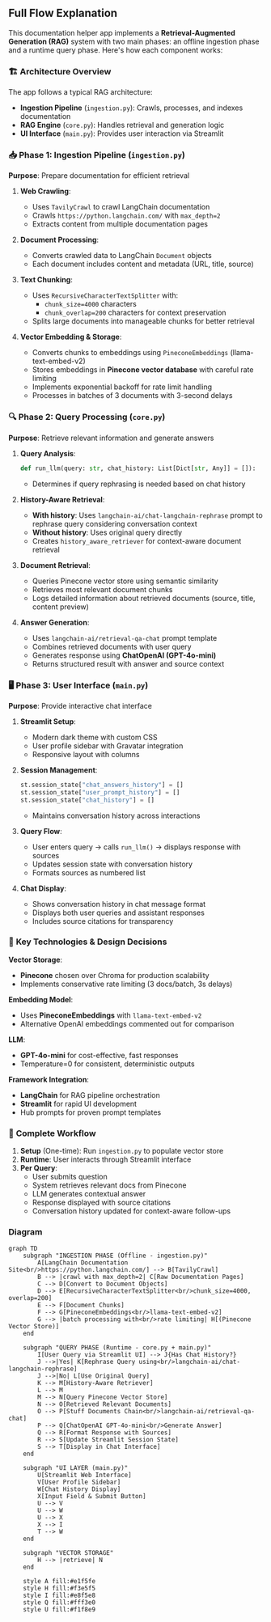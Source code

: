 ## Full Flow Explanation

This documentation helper app implements a **Retrieval-Augmented Generation (RAG)** system with two main phases: an offline ingestion phase and a runtime query phase. Here's how each component works:

### 🏗️ **Architecture Overview**

The app follows a typical RAG architecture:

- **Ingestion Pipeline** (`ingestion.py`): Crawls, processes, and indexes documentation
- **RAG Engine** (`core.py`): Handles retrieval and generation logic
- **UI Interface** (`main.py`): Provides user interaction via Streamlit

### 📥 **Phase 1: Ingestion Pipeline (`ingestion.py`)**

**Purpose**: Prepare documentation for efficient retrieval

1. **Web Crawling**:

   - Uses `TavilyCrawl` to crawl LangChain documentation
   - Crawls `https://python.langchain.com/` with `max_depth=2`
   - Extracts content from multiple documentation pages

2. **Document Processing**:

   - Converts crawled data to LangChain `Document` objects
   - Each document includes content and metadata (URL, title, source)

3. **Text Chunking**:

   - Uses `RecursiveCharacterTextSplitter` with:
     - `chunk_size=4000` characters
     - `chunk_overlap=200` characters for context preservation
   - Splits large documents into manageable chunks for better retrieval

4. **Vector Embedding & Storage**:
   - Converts chunks to embeddings using `PineconeEmbeddings` (llama-text-embed-v2)
   - Stores embeddings in **Pinecone vector database** with careful rate limiting
   - Implements exponential backoff for rate limit handling
   - Processes in batches of 3 documents with 3-second delays

### 🔍 **Phase 2: Query Processing (`core.py`)**

**Purpose**: Retrieve relevant information and generate answers

1. **Query Analysis**:

   ```python
   def run_llm(query: str, chat_history: List[Dict[str, Any]] = []):
   ```

   - Determines if query rephrasing is needed based on chat history

2. **History-Aware Retrieval**:

   - **With history**: Uses `langchain-ai/chat-langchain-rephrase` prompt to rephrase query considering conversation context
   - **Without history**: Uses original query directly
   - Creates `history_aware_retriever` for context-aware document retrieval

3. **Document Retrieval**:

   - Queries Pinecone vector store using semantic similarity
   - Retrieves most relevant document chunks
   - Logs detailed information about retrieved documents (source, title, content preview)

4. **Answer Generation**:
   - Uses `langchain-ai/retrieval-qa-chat` prompt template
   - Combines retrieved documents with user query
   - Generates response using **ChatOpenAI (GPT-4o-mini)**
   - Returns structured result with answer and source context

### 🖥️ **Phase 3: User Interface (`main.py`)**

**Purpose**: Provide interactive chat interface

1. **Streamlit Setup**:

   - Modern dark theme with custom CSS
   - User profile sidebar with Gravatar integration
   - Responsive layout with columns

2. **Session Management**:

   ```python
   st.session_state["chat_answers_history"] = []
   st.session_state["user_prompt_history"] = []
   st.session_state["chat_history"] = []
   ```

   - Maintains conversation history across interactions

3. **Query Flow**:

   - User enters query → calls `run_llm()` → displays response with sources
   - Updates session state with conversation history
   - Formats sources as numbered list

4. **Chat Display**:
   - Shows conversation history in chat message format
   - Displays both user queries and assistant responses
   - Includes source citations for transparency

### 🔧 **Key Technologies & Design Decisions**

**Vector Storage**:

- **Pinecone** chosen over Chroma for production scalability
- Implements conservative rate limiting (3 docs/batch, 3s delays)

**Embedding Model**:

- Uses **PineconeEmbeddings** with `llama-text-embed-v2`
- Alternative OpenAI embeddings commented out for comparison

**LLM**:

- **GPT-4o-mini** for cost-effective, fast responses
- Temperature=0 for consistent, deterministic outputs

**Framework Integration**:

- **LangChain** for RAG pipeline orchestration
- **Streamlit** for rapid UI development
- Hub prompts for proven prompt templates

### 🔄 **Complete Workflow**

1. **Setup** (One-time): Run `ingestion.py` to populate vector store
2. **Runtime**: User interacts through Streamlit interface
3. **Per Query**:
   - User submits question
   - System retrieves relevant docs from Pinecone
   - LLM generates contextual answer
   - Response displayed with source citations
   - Conversation history updated for context-aware follow-ups

### Diagram

```mermaid
graph TD
    subgraph "INGESTION PHASE (Offline - ingestion.py)"
        A[LangChain Documentation Site<br/>https://python.langchain.com/] --> B[TavilyCrawl]
        B --> |crawl with max_depth=2| C[Raw Documentation Pages]
        C --> D[Convert to Document Objects]
        D --> E[RecursiveCharacterTextSplitter<br/>chunk_size=4000, overlap=200]
        E --> F[Document Chunks]
        F --> G[PineconeEmbeddings<br/>llama-text-embed-v2]
        G --> |batch processing with<br/>rate limiting| H[(Pinecone Vector Store)]
    end

    subgraph "QUERY PHASE (Runtime - core.py + main.py)"
        I[User Query via Streamlit UI] --> J{Has Chat History?}
        J -->|Yes| K[Rephrase Query using<br/>langchain-ai/chat-langchain-rephrase]
        J -->|No| L[Use Original Query]
        K --> M[History-Aware Retriever]
        L --> M
        M --> N[Query Pinecone Vector Store]
        N --> O[Retrieved Relevant Documents]
        O --> P[Stuff Documents Chain<br/>langchain-ai/retrieval-qa-chat]
        P --> Q[ChatOpenAI GPT-4o-mini<br/>Generate Answer]
        Q --> R[Format Response with Sources]
        R --> S[Update Streamlit Session State]
        S --> T[Display in Chat Interface]
    end

    subgraph "UI LAYER (main.py)"
        U[Streamlit Web Interface]
        V[User Profile Sidebar]
        W[Chat History Display]
        X[Input Field & Submit Button]
        U --> V
        U --> W
        U --> X
        X --> I
        T --> W
    end

    subgraph "VECTOR STORAGE"
        H --> |retrieve| N
    end

    style A fill:#e1f5fe
    style H fill:#f3e5f5
    style I fill:#e8f5e8
    style Q fill:#fff3e0
    style U fill:#f1f8e9
```
